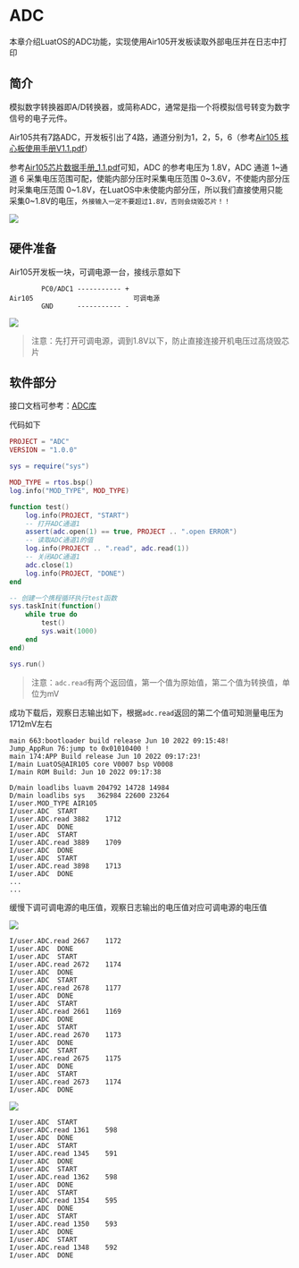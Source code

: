 # ADC

本章介绍LuatOS的ADC功能，实现使用Air105开发板读取外部电压并在日志中打印

## 简介

模拟数字转换器即A/D转换器，或简称ADC，通常是指一个将模拟信号转变为数字信号的电子元件。

Air105共有7路ADC，开发板引出了4路，通道分别为1，2，5，6（参考[Air105 核心板使用手册V1.1.pdf](https://cdn.openluat-luatcommunity.openluat.com/attachment/20220303111656608_Air105%20%E6%A0%B8%E5%BF%83%E6%9D%BF%E4%BD%BF%E7%94%A8%E6%89%8B%E5%86%8CV1.1.pdf)）

参考[Air105芯片数据手册_1.1.pdf](https://cdn.openluat-luatcommunity.openluat.com/attachment/20220114193313925_Air105%E8%8A%AF%E7%89%87%E6%95%B0%E6%8D%AE%E6%89%8B%E5%86%8C_1.1.pdf)可知，ADC 的参考电压为 1.8V，ADC 通道 1~通道 6 采集电压范围可配，使能内部分压时采集电压范围 0~3.6V，不使能内部分压时采集电压范围 0~1.8V，在LuatOS中未使能内部分压，所以我们直接使用只能采集0~1.8V的电压，`外接输入一定不要超过1.8V，否则会烧毁芯片！！`

![](./img/ADC/ADC1.png)

## 硬件准备

Air105开发板一块，可调电源一台，接线示意如下

```
        PC0/ADC1 ----------- +
Air105                         可调电源
        GND      ----------- -
```

![](./img/ADC/ADC2.jpg)

> 注意：先打开可调电源，调到1.8V以下，防止直接连接开机电压过高烧毁芯片


## 软件部分

接口文档可参考：[ADC库](https://wiki.luatos.com/api/adc.html)

代码如下

```lua
PROJECT = "ADC"
VERSION = "1.0.0"

sys = require("sys")

MOD_TYPE = rtos.bsp()
log.info("MOD_TYPE", MOD_TYPE)

function test()
    log.info(PROJECT, "START")
    -- 打开ADC通道1
    assert(adc.open(1) == true, PROJECT .. ".open ERROR")
    -- 读取ADC通道1的值
    log.info(PROJECT .. ".read", adc.read(1))
    -- 关闭ADC通道1
    adc.close(1)
    log.info(PROJECT, "DONE")
end

-- 创建一个携程循环执行test函数
sys.taskInit(function()
    while true do
        test()
        sys.wait(1000)
    end
end)

sys.run()

```
>注意：`adc.read`有两个返回值，第一个值为原始值，第二个值为转换值，单位为mV

成功下载后，观察日志输出如下，根据`adc.read`返回的第二个值可知测量电压为1712mV左右

```
main 663:bootloader build release Jun 10 2022 09:15:48!
Jump_AppRun 76:jump to 0x01010400 !
main 174:APP Build release Jun 10 2022 09:17:23!
I/main LuatOS@AIR105 core V0007 bsp V0008
I/main ROM Build: Jun 10 2022 09:17:38

D/main loadlibs luavm 204792 14728 14984
D/main loadlibs sys   362984 22600 23264
I/user.MOD_TYPE	AIR105
I/user.ADC	START
I/user.ADC.read	3882	1712
I/user.ADC	DONE
I/user.ADC	START
I/user.ADC.read	3889	1709
I/user.ADC	DONE
I/user.ADC	START
I/user.ADC.read	3898	1713
I/user.ADC	DONE
...
...

```

缓慢下调可调电源的电压值，观察日志输出的电压值对应可调电源的电压值

![](./img/ADC/ADC3.jpg)

```
I/user.ADC.read	2667	1172
I/user.ADC	DONE
I/user.ADC	START
I/user.ADC.read	2672	1174
I/user.ADC	DONE
I/user.ADC	START
I/user.ADC.read	2678	1177
I/user.ADC	DONE
I/user.ADC	START
I/user.ADC.read	2661	1169
I/user.ADC	DONE
I/user.ADC	START
I/user.ADC.read	2670	1173
I/user.ADC	DONE
I/user.ADC	START
I/user.ADC.read	2675	1175
I/user.ADC	DONE
I/user.ADC	START
I/user.ADC.read	2673	1174
I/user.ADC	DONE

```
![](./img/ADC/ADC4.jpg)

```
I/user.ADC	START
I/user.ADC.read	1361	598
I/user.ADC	DONE
I/user.ADC	START
I/user.ADC.read	1345	591
I/user.ADC	DONE
I/user.ADC	START
I/user.ADC.read	1362	598
I/user.ADC	DONE
I/user.ADC	START
I/user.ADC.read	1354	595
I/user.ADC	DONE
I/user.ADC	START
I/user.ADC.read	1350	593
I/user.ADC	DONE
I/user.ADC	START
I/user.ADC.read	1348	592
I/user.ADC	DONE

```